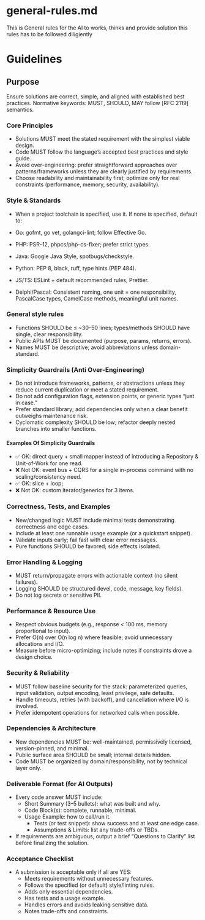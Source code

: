 # general-rules.md
This is General rules for the AI to works, thinks and provide solution
this rules has to be followed diligiently 

# Guidelines

## Purpose
Ensure solutions are correct, simple, and aligned with established best practices.
Normative keywords: MUST, SHOULD, MAY follow [RFC 2119] semantics.

### Core Principles
- Solutions MUST meet the stated requirement with the simplest viable design.
- Code MUST follow the language’s accepted best practices and style guide.
- Avoid over-engineering: prefer straightforward approaches over patterns/frameworks unless they are clearly justified by requirements.
- Choose readability and maintainability first; optimize only for real constraints (performance, memory, security, availability).
### Style & Standards
- When a project toolchain is specified, use it. If none is specified, default to:
- Go: gofmt, go vet, golangci-lint; follow Effective Go.

- PHP: PSR-12, phpcs/php-cs-fixer; prefer strict types.

- Java: Google Java Style, spotbugs/checkstyle.

- Python: PEP 8, black, ruff, type hints (PEP 484).

- JS/TS: ESLint + default recommended rules, Prettier.

- Delphi/Pascal: Consistent naming, one unit = one responsibility, PascalCase types, CamelCase methods, meaningful unit names.

### General style rules
- Functions SHOULD be ≤ ~30–50 lines; types/methods SHOULD have single, clear responsibility.
- Public APIs MUST be documented (purpose, params, returns, errors).
- Names MUST be descriptive; avoid abbreviations unless domain-standard.

### Simplicity Guardrails (Anti Over-Engineering)
- Do not introduce frameworks, patterns, or abstractions unless they reduce current duplication or meet a stated requirement.
- Do not add configuration flags, extension points, or generic types “just in case.”
- Prefer standard library; add dependencies only when a clear benefit outweighs maintenance risk.
- Cyclomatic complexity SHOULD be low; refactor deeply nested branches into smaller functions.
#### Examples Of Simplicity Guardrails
- ✅ OK: direct query + small mapper instead of introducing a Repository & Unit-of-Work for one read.
- ❌ Not OK: event bus + CQRS for a single in-process command with no scaling/consistency need.
- ✅ OK: slice + loop;
- ❌ Not OK: custom iterator/generics for 3 items.

### Correctness, Tests, and Examples
- New/changed logic MUST include minimal tests demonstrating correctness and edge cases.
- Include at least one runnable usage example (or a quickstart snippet).
- Validate inputs early; fail fast with clear error messages.
- Pure functions SHOULD be favored; side effects isolated.

### Error Handling & Logging
- MUST return/propagate errors with actionable context (no silent failures).
- Logging SHOULD be structured (level, code, message, key fields).
- Do not log secrets or sensitive PII.

### Performance & Resource Use
- Respect obvious budgets (e.g., response < 100 ms, memory proportional to input).
- Prefer O(n) over O(n log n) where feasible; avoid unnecessary allocations and I/O.
- Measure before micro-optimizing; include notes if constraints drove a design choice.
### Security & Reliability
- MUST follow baseline security for the stack: parameterized queries, input validation, output encoding, least privilege, safe defaults.
- Handle timeouts, retries (with backoff), and cancellation where I/O is involved.
- Prefer idempotent operations for networked calls when possible.

### Dependencies & Architecture
- New dependencies MUST be: well-maintained, permissively licensed, version-pinned, and minimal.
- Public surface area SHOULD be small; internal details hidden.
- Code MUST be organized by domain/responsibility, not by technical layer only.

### Deliverable Format (for AI Outputs)
- Every code answer MUST include:
    - Short Summary (3–5 bullets): what was built and why.
    - Code Block(s): complete, runnable, minimal.
    - Usage Example: how to call/run it.
        - Tests (or test snippet): show success and at least one edge case.
        - Assumptions & Limits: list any trade-offs or TBDs.
- If requirements are ambiguous, output a brief “Questions to Clarify” list before finalizing the solution.

### Acceptance Checklist
- A submission is acceptable only if all are YES:
    -  Meets requirements without unnecessary features.
    -  Follows the specified (or default) style/linting rules.
    -  Adds only essential dependencies.
    -  Has tests and a usage example.
    -  Handles errors and avoids leaking sensitive data.
    -  Notes trade-offs and constraints.